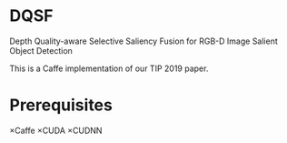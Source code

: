# DQSF
Depth Quality-aware Selective Saliency Fusion for RGB-D Image Salient Object Detection

This is a Caffe implementation of our TIP 2019 paper.
# Prerequisites
×Caffe
×CUDA
×CUDNN

